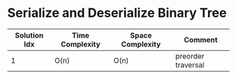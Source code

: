 # Serialize and Deserialize Binary Tree

| Solution Idx | Time Complexity | Space Complexity | Comment            |
| ------------ | --------------- | ---------------- | ------------------ |
| 1            | O(n)            | O(n)             | preorder traversal |

